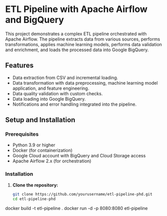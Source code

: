 # ETL Pipeline with Apache Airflow and BigQuery

This project demonstrates a complex ETL pipeline orchestrated with Apache Airflow. The pipeline extracts data from various sources, performs transformations, applies machine learning models, performs data validation and enrichment, and loads the processed data into Google BigQuery.

## Features
- Data extraction from CSV and incremental loading.
- Data transformation with data preprocessing, machine learning model application, and feature engineering.
- Data quality validation with custom checks.
- Data loading into Google BigQuery.
- Notifications and error handling integrated into the pipeline.

## Setup and Installation

### Prerequisites

- Python 3.9 or higher
- Docker (for containerization)
- Google Cloud account with BigQuery and Cloud Storage access
- Apache Airflow 2.x (for orchestration)

### Installation

1. **Clone the repository:**
   ```bash
   git clone https://github.com/yourusername/etl-pipeline-phd.git
   cd etl-pipeline-phd
   
docker build -t etl-pipeline .
docker run -d -p 8080:8080 etl-pipeline